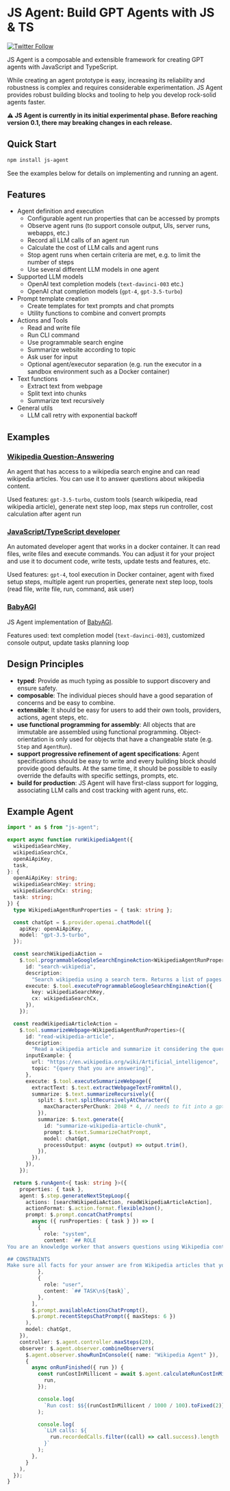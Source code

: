 # JS Agent: Build GPT Agents with JS & TS

[![Twitter Follow](https://img.shields.io/twitter/follow/lgrammel?style=social)](https://twitter.com/intent/follow?screen_name=lgrammel)

JS Agent is a composable and extensible framework for creating GPT agents with JavaScript and TypeScript.

While creating an agent prototype is easy, increasing its reliability and robustness is complex and requires considerable experimentation. JS Agent provides robust building blocks and tooling to help you develop rock-solid agents faster.

**⚠️ JS Agent is currently in its initial experimental phase. Before reaching version 0.1, there may breaking changes in each release.**

## Quick Start

```sh
npm install js-agent
```

See the examples below for details on implementing and running an agent.

## Features

- Agent definition and execution
  - Configurable agent run properties that can be accessed by prompts
  - Observe agent runs (to support console output, UIs, server runs, webapps, etc.)
  - Record all LLM calls of an agent run
  - Calculate the cost of LLM calls and agent runs
  - Stop agent runs when certain criteria are met, e.g. to limit the number of steps
  - Use several different LLM models in one agent
- Supported LLM models
  - OpenAI text completion models (`text-davinci-003` etc.)
  - OpenAI chat completion models (`gpt-4`, `gpt-3.5-turbo`)
- Prompt template creation
  - Create templates for text prompts and chat prompts
  - Utility functions to combine and convert prompts
- Actions and Tools
  - Read and write file
  - Run CLI command
  - Use programmable search engine
  - Summarize website according to topic
  - Ask user for input
  - Optional agent/executor separation (e.g. run the executor in a sandbox environment such as a Docker container)
- Text functions
  - Extract text from webpage
  - Split text into chunks
  - Summarize text recursively
- General utils
  - LLM call retry with exponential backoff

## Examples

### [Wikipedia Question-Answering](https://github.com/lgrammel/js-agent/tree/main/examples/wikipedia)

An agent that has access to a wikipedia search engine and can read wikipedia articles. You can use it to answer questions about wikipedia content.

Used features: `gpt-3.5-turbo`, custom tools (search wikipedia, read wikipedia article), generate next step loop, max steps run controller, cost calculation after agent run

### [JavaScript/TypeScript developer](https://github.com/lgrammel/js-agent/tree/main/examples/javascript-developer)

An automated developer agent that works in a docker container. It can read files, write files and execute commands. You can adjust it for your project and use it to document code, write tests, update tests and features, etc.

Used features: `gpt-4`, tool execution in Docker container, agent with fixed setup steps, multiple agent run properties, generate next step loop, tools (read file, write file, run, command, ask user)

### [BabyAGI](https://github.com/lgrammel/js-agent/tree/main/examples/babyagi)

JS Agent implementation of [BabyAGI](https://github.com/yoheinakajima/babyagi).

Features used: text completion model (`text-davinci-003`), customized console output, update tasks planning loop

## Design Principles

- **typed**: Provide as much typing as possible to support discovery and ensure safety.
- **composable**: The individual pieces should have a good separation of concerns and be easy to combine.
- **extensible**: It should be easy for users to add their own tools, providers, actions, agent steps, etc.
- **use functional programming for assembly**: All objects that are immutable are assembled using functional programming. Object-orientation is only used for objects that have a changeable state (e.g. `Step` and `AgentRun`).
- **support progressive refinement of agent specifications**: Agent specifications should be easy to write and every building block should provide good defaults. At the same time, it should be possible to easily override the defaults with specific settings, prompts, etc.
- **build for production**: JS Agent will have first-class support for logging, associating LLM calls and cost tracking with agent runs, etc.

## Example Agent

```ts
import * as $ from "js-agent";

export async function runWikipediaAgent({
  wikipediaSearchKey,
  wikipediaSearchCx,
  openAiApiKey,
  task,
}: {
  openAiApiKey: string;
  wikipediaSearchKey: string;
  wikipediaSearchCx: string;
  task: string;
}) {
  type WikipediaAgentRunProperties = { task: string };

  const chatGpt = $.provider.openai.chatModel({
    apiKey: openAiApiKey,
    model: "gpt-3.5-turbo",
  });

  const searchWikipediaAction =
    $.tool.programmableGoogleSearchEngineAction<WikipediaAgentRunProperties>({
      id: "search-wikipedia",
      description:
        "Search wikipedia using a search term. Returns a list of pages.",
      execute: $.tool.executeProgrammableGoogleSearchEngineAction({
        key: wikipediaSearchKey,
        cx: wikipediaSearchCx,
      }),
    });

  const readWikipediaArticleAction =
    $.tool.summarizeWebpage<WikipediaAgentRunProperties>({
      id: "read-wikipedia-article",
      description:
        "Read a wikipedia article and summarize it considering the query.",
      inputExample: {
        url: "https://en.wikipedia.org/wiki/Artificial_intelligence",
        topic: "{query that you are answering}",
      },
      execute: $.tool.executeSummarizeWebpage({
        extractText: $.text.extractWebpageTextFromHtml(),
        summarize: $.text.summarizeRecursively({
          split: $.text.splitRecursivelyAtCharacter({
            maxCharactersPerChunk: 2048 * 4, // needs to fit into a gpt-3.5-turbo prompt
          }),
          summarize: $.text.generate({
            id: "summarize-wikipedia-article-chunk",
            prompt: $.text.SummarizeChatPrompt,
            model: chatGpt,
            processOutput: async (output) => output.trim(),
          }),
        }),
      }),
    });

  return $.runAgent<{ task: string }>({
    properties: { task },
    agent: $.step.generateNextStepLoop({
      actions: [searchWikipediaAction, readWikipediaArticleAction],
      actionFormat: $.action.format.flexibleJson(),
      prompt: $.prompt.concatChatPrompts(
        async ({ runProperties: { task } }) => [
          {
            role: "system",
            content: `## ROLE
You are an knowledge worker that answers questions using Wikipedia content. You speak perfect JSON.

## CONSTRAINTS
Make sure all facts for your answer are from Wikipedia articles that you have read.`,
          },
          {
            role: "user",
            content: `## TASK\n${task}`,
          },
        ],
        $.prompt.availableActionsChatPrompt(),
        $.prompt.recentStepsChatPrompt({ maxSteps: 6 })
      ),
      model: chatGpt,
    }),
    controller: $.agent.controller.maxSteps(20),
    observer: $.agent.observer.combineObservers(
      $.agent.observer.showRunInConsole({ name: "Wikipedia Agent" }),
      {
        async onRunFinished({ run }) {
          const runCostInMillicent = await $.agent.calculateRunCostInMillicent({
            run,
          });

          console.log(
            `Run cost: $${(runCostInMillicent / 1000 / 100).toFixed(2)}`
          );

          console.log(
            `LLM calls: ${
              run.recordedCalls.filter((call) => call.success).length
            }`
          );
        },
      }
    ),
  });
}
```
